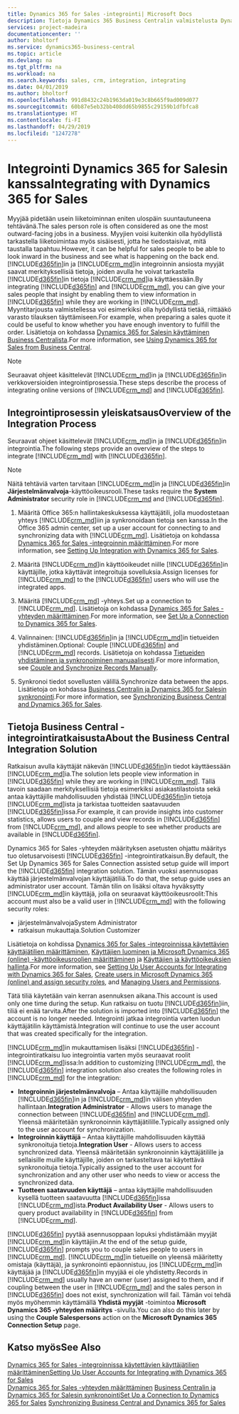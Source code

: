 ```yaml
---
title: Dynamics 365 for Sales -integrointi| Microsoft Docs
description: Tietoja Dynamics 365 Business Centralin valmistelusta Dynamics 365 for Sales -integrointia varten.
services: project-madeira
documentationcenter: ''
author: bholtorf
ms.service: dynamics365-business-central
ms.topic: article
ms.devlang: na
ms.tgt_pltfrm: na
ms.workload: na
ms.search.keywords: sales, crm, integration, integrating
ms.date: 04/01/2019
ms.author: bholtorf
ms.openlocfilehash: 991d8432c24b1963da019e3c8b665f9ad009d077
ms.sourcegitcommit: 60b87e5eb32bb408dd65b9855c29159b1dfbfca8
ms.translationtype: HT
ms.contentlocale: fi-FI
ms.lasthandoff: 04/29/2019
ms.locfileid: "1247278"
---
```

# <a name="integrating-with-dynamics-365-for-sales"></a><span data-ttu-id="26b39-103">Integrointi Dynamics 365 for Salesin kanssa</span><span class="sxs-lookup"><span data-stu-id="26b39-103">Integrating with Dynamics 365 for Sales</span></span>
<span data-ttu-id="26b39-104">Myyjää pidetään usein liiketoiminnan eniten ulospäin suuntautuneena tehtävänä.</span><span class="sxs-lookup"><span data-stu-id="26b39-104">The sales person role is often considered as one the most outward-facing jobs in a business.</span></span> <span data-ttu-id="26b39-105">Myyjien voisi kuitenkin olla hyödyllistä tarkastella liiketoimintaa myös sisäisesti, jotta he tiedostaisivat, mitä taustalla tapahtuu.</span><span class="sxs-lookup"><span data-stu-id="26b39-105">However, it can be helpful for sales people to be able to look inward in the business and see what is happening on the back end.</span></span> <span data-ttu-id="26b39-106">[!INCLUDE[d365fin](includes/d365fin_md.md)]in ja [!INCLUDE[crm_md](includes/crm_md.md)]in integroinnin ansiosta myyjät saavat merkityksellisiä tietoja, joiden avulla he voivat tarkastella [!INCLUDE[d365fin](includes/d365fin_md.md)]in tietoja [!INCLUDE[crm_md](includes/crm_md.md)]ia käyttäessään.</span><span class="sxs-lookup"><span data-stu-id="26b39-106">By integrating [!INCLUDE[d365fin](includes/d365fin_md.md)] and [!INCLUDE[crm_md](includes/crm_md.md)], you can give your sales people that insight by enabling them to view information in [!INCLUDE[d365fin](includes/d365fin_md.md)] while they are working in [!INCLUDE[crm_md](includes/crm_md.md)].</span></span> <span data-ttu-id="26b39-107">Myyntitarjousta valmistellessa voi esimerkiksi olla hyödyllistä tietää, riittääkö varasto tilauksen täyttämiseen.</span><span class="sxs-lookup"><span data-stu-id="26b39-107">For example, when preparing a sales quote it could be useful to know whether you have enough inventory to fulfill the order.</span></span> <span data-ttu-id="26b39-108">Lisätietoja on kohdassa [Dynamics 365 for Salesin käyttäminen Business Centralista](marketing-integrate-dynamicscrm.md).</span><span class="sxs-lookup"><span data-stu-id="26b39-108">For more information, see [Using Dynamics 365 for Sales from Business Central](marketing-integrate-dynamicscrm.md).</span></span>

> [!Note]
> <span data-ttu-id="26b39-109">Seuraavat ohjeet käsittelevät [!INCLUDE[crm_md](includes/crm_md.md)]in ja [!INCLUDE[d365fin](includes/d365fin_md.md)]in verkkoversioiden integrointiprosessia.</span><span class="sxs-lookup"><span data-stu-id="26b39-109">These steps describe the process of integrating online versions of [!INCLUDE[crm_md](includes/crm_md.md)] and [!INCLUDE[d365fin](includes/d365fin_md.md)].</span></span>

<!--## Software Requirements
You must have an Office 365 subscription, and both [!INCLUDE[crm_md](includes/crm_md.md)] and [!INCLUDE[d365fin](includes/d365fin_md.md)] must be part of the same organization.  -->

## <a name="overview-of-the-integration-process"></a><span data-ttu-id="26b39-110">Integrointiprosessin yleiskatsaus</span><span class="sxs-lookup"><span data-stu-id="26b39-110">Overview of the Integration Process</span></span>
<span data-ttu-id="26b39-111">Seuraavat ohjeet käsittelevät [!INCLUDE[crm_md](includes/crm_md.md)]in ja [!INCLUDE[d365fin](includes/d365fin_md.md)]in integrointia.</span><span class="sxs-lookup"><span data-stu-id="26b39-111">The following steps provide an overview of the steps to integrate [!INCLUDE[crm_md](includes/crm_md.md)] with [!INCLUDE[d365fin](includes/d365fin_md.md)].</span></span>

> [!Note]  
> <span data-ttu-id="26b39-112">Näitä tehtäviä varten tarvitaan [!INCLUDE[crm_md](includes/crm_md.md)]in ja [!INCLUDE[d365fin](includes/d365fin_md.md)]in **Järjestelmänvalvoja**-käyttöoikeusrooli.</span><span class="sxs-lookup"><span data-stu-id="26b39-112">These tasks require the **System Administrator** security role in [!INCLUDE[crm_md](includes/crm_md.md) and [!INCLUDE[d365fin](includes/d365fin_md.md)].</span></span>  

1. <span data-ttu-id="26b39-113">Määritä Office 365:n hallintakeskuksessa käyttäjätili, jolla muodostetaan yhteys [!INCLUDE[crm_md](includes/crm_md.md)]iin ja synkronoidaan tietoja sen kanssa.</span><span class="sxs-lookup"><span data-stu-id="26b39-113">In the Office 365 admin center, set up a user account for connecting to and synchronizing data with [!INCLUDE[crm_md](includes/crm_md.md)].</span></span> <span data-ttu-id="26b39-114">Lisätietoja on kohdassa [Dynamics 365 for Sales -integroinnin määrittäminen](admin-setting-up-integration-with-dynamics-sales.md).</span><span class="sxs-lookup"><span data-stu-id="26b39-114">For more information, see [Setting Up Integration with Dynamics 365 for Sales](admin-setting-up-integration-with-dynamics-sales.md).</span></span>

2. <span data-ttu-id="26b39-115">Määritä [!INCLUDE[crm_md](includes/crm_md.md)]in käyttöoikeudet niille [!INCLUDE[d365fin](includes/d365fin_md.md)]in käyttäjille, jotka käyttävät integroituja sovelluksia.</span><span class="sxs-lookup"><span data-stu-id="26b39-115">Assign licenses for [!INCLUDE[crm_md](includes/crm_md.md)] to the [!INCLUDE[d365fin](includes/d365fin_md.md)] users who will use the integrated apps.</span></span>

3. <span data-ttu-id="26b39-116">Määritä [!INCLUDE[crm_md](includes/crm_md.md)] -yhteys.</span><span class="sxs-lookup"><span data-stu-id="26b39-116">Set up a connection to [!INCLUDE[crm_md](includes/crm_md.md)].</span></span> <span data-ttu-id="26b39-117">Lisätietoja on kohdassa [Dynamics 365 for Sales -yhteyden määrittäminen](admin-how-to-set-up-a-dynamics-crm-connection.md).</span><span class="sxs-lookup"><span data-stu-id="26b39-117">For more information, see [Set Up a Connection to Dynamics 365 for Sales](admin-how-to-set-up-a-dynamics-crm-connection.md).</span></span>  

4. <span data-ttu-id="26b39-118">Valinnainen: [!INCLUDE[d365fin](includes/d365fin_md.md)]in ja [!INCLUDE[crm_md](includes/crm_md.md)]in tietueiden yhdistäminen.</span><span class="sxs-lookup"><span data-stu-id="26b39-118">Optional: Couple [!INCLUDE[d365fin](includes/d365fin_md.md)] and [!INCLUDE[crm_md](includes/crm_md.md)] records.</span></span> <span data-ttu-id="26b39-119">Lisätietoja on kohdassa [Tietueiden yhdistäminen ja synkronoiminen manuaalisesti](admin-how-to-couple-and-synchronize-records-manually.md).</span><span class="sxs-lookup"><span data-stu-id="26b39-119">For more information, see [Couple and Synchronize Records Manually](admin-how-to-couple-and-synchronize-records-manually.md).</span></span>

5. <span data-ttu-id="26b39-120">Synkronoi tiedot sovellusten välillä.</span><span class="sxs-lookup"><span data-stu-id="26b39-120">Synchronize data between the apps.</span></span> <span data-ttu-id="26b39-121">Lisätietoja on kohdassa [Business Centralin ja Dynamics 365 for Salesin synkronointi](admin-synchronizing-business-central-and-sales.md).</span><span class="sxs-lookup"><span data-stu-id="26b39-121">For more information, see [Synchronizing Business Central and Dynamics 365 for Sales](admin-synchronizing-business-central-and-sales.md).</span></span>  

## <a name="about-the-business-central-integration-solution"></a><span data-ttu-id="26b39-122">Tietoja Business Central -integrointiratkaisusta</span><span class="sxs-lookup"><span data-stu-id="26b39-122">About the Business Central Integration Solution</span></span>
<span data-ttu-id="26b39-123">Ratkaisun avulla käyttäjät näkevän [!INCLUDE[d365fin](includes/d365fin_md.md)]in tiedot käyttäessään [!INCLUDE[crm_md](includes/crm_md.md)]ia.</span><span class="sxs-lookup"><span data-stu-id="26b39-123">The solution lets people view information in [!INCLUDE[d365fin](includes/d365fin_md.md)] while they are working in [!INCLUDE[crm_md](includes/crm_md.md)].</span></span> <span data-ttu-id="26b39-124">Tällä tavoin saadaan merkityksellisiä tietoja esimerkiksi asiakastilastoista sekä antaa käyttäjille mahdollisuuden yhdistää [!INCLUDE[d365fin](includes/d365fin_md.md)]in tietoja [!INCLUDE[crm_md](includes/crm_md.md)]ista ja tarkistaa tuotteiden saatavuuden [!INCLUDE[d365fin](includes/d365fin_md.md)]issa.</span><span class="sxs-lookup"><span data-stu-id="26b39-124">For example, it can provide insights into customer statistics, allows users to couple and view records in [!INCLUDE[d365fin](includes/d365fin_md.md)] from [!INCLUDE[crm_md](includes/crm_md.md)], and allows people to see whether products are available in [!INCLUDE[d365fin](includes/d365fin_md.md)].</span></span>

<span data-ttu-id="26b39-125">Dynamics 365 for Sales -yhteyden määrityksen asetusten ohjattu määritys tuo oletusarvoisesti [!INCLUDE[d365fin](includes/d365fin_md.md)] -integrointiratkaisun.</span><span class="sxs-lookup"><span data-stu-id="26b39-125">By default, the Set Up Dynamics 365 for Sales Connection assisted setup guide will import the [!INCLUDE[d365fin](includes/d365fin_md.md)] integration solution.</span></span> <span data-ttu-id="26b39-126">Tämän vuoksi asennusopas käyttää järjestelmänvalvojan käyttäjätiliä.</span><span class="sxs-lookup"><span data-stu-id="26b39-126">To do that, the setup guide uses an administrator user account.</span></span> <span data-ttu-id="26b39-127">Tämän tilin on lisäksi oltava hyväksytty [!INCLUDE[crm_md](includes/crm_md.md)]in käyttäjä, jolla on seuraavat käyttöoikeusroolit:</span><span class="sxs-lookup"><span data-stu-id="26b39-127">This account must also be a valid user in [!INCLUDE[crm_md](includes/crm_md.md)] with the following security roles:</span></span>

* <span data-ttu-id="26b39-128">järjestelmänvalvoja</span><span class="sxs-lookup"><span data-stu-id="26b39-128">System Administrator</span></span>  
* <span data-ttu-id="26b39-129">ratkaisun mukauttaja.</span><span class="sxs-lookup"><span data-stu-id="26b39-129">Solution Customizer</span></span>  

<span data-ttu-id="26b39-130">Lisätietoja on kohdissa [Dynamics 365 for Sales -integroinnissa käytettävien käyttäjätilien määrittäminen](admin-setting-up-integration-with-dynamics-sales.md), [Käyttäjien luominen ja Microsoft Dynamics 365 (online) -käyttöoikeusroolien määrittäminen](/dynamics365/customer-engagement/admin/create-users-assign-online-security-roles.md) ja [Käyttäjien ja käyttöoikeuksien hallinta](ui-how-users-permissions.md).</span><span class="sxs-lookup"><span data-stu-id="26b39-130">For more information, see [Setting Up User Accounts for Integrating with Dynamics 365 for Sales](admin-setting-up-integration-with-dynamics-sales.md), [Create users in Microsoft Dynamics 365 (online) and assign security roles](/dynamics365/customer-engagement/admin/create-users-assign-online-security-roles.md), and [Managing Users and Permissions](ui-how-users-permissions.md).</span></span>  

<span data-ttu-id="26b39-131">Tätä tiliä käytetään vain kerran asennuksen aikana.</span><span class="sxs-lookup"><span data-stu-id="26b39-131">This account is used only one time during the setup.</span></span> <span data-ttu-id="26b39-132">Kun ratkaisu on tuotu [!INCLUDE[d365fin](includes/d365fin_md.md)]iin, tiliä ei enää tarvita.</span><span class="sxs-lookup"><span data-stu-id="26b39-132">After the solution is imported into [!INCLUDE[d365fin](includes/d365fin_md.md)] the account is no longer needed.</span></span> <span data-ttu-id="26b39-133">Integrointi jatkaa integrointia varten luodun käyttäjätilin käyttämistä.</span><span class="sxs-lookup"><span data-stu-id="26b39-133">Integration will continue to use the user account that was created specifically for the integration.</span></span>

<span data-ttu-id="26b39-134">[!INCLUDE[crm_md](includes/crm_md.md)]in mukauttamisen lisäksi [!INCLUDE[d365fin](includes/d365fin_md.md)] -integrointiratkaisu luo integrointia varten myös seuraavat roolit [!INCLUDE[crm_md](includes/crm_md.md)]issa:</span><span class="sxs-lookup"><span data-stu-id="26b39-134">In addition to customizing [!INCLUDE[crm_md](includes/crm_md.md)], the [!INCLUDE[d365fin](includes/d365fin_md.md)] integration solution also creates the following roles in [!INCLUDE[crm_md](includes/crm_md.md)] for the integration:</span></span>

* <span data-ttu-id="26b39-135">**Integroinnin järjestelmänvalvoja** – Antaa käyttäjille mahdollisuuden [!INCLUDE[d365fin](includes/d365fin_md.md)]in ja [!INCLUDE[crm_md](includes/crm_md.md)]in välisen yhteyden hallintaan.</span><span class="sxs-lookup"><span data-stu-id="26b39-135">**Integration Administrator** - Allows users to manage the connection between [!INCLUDE[d365fin](includes/d365fin_md.md)] and [!INCLUDE[crm_md](includes/crm_md.md)].</span></span> <span data-ttu-id="26b39-136">Yleensä määritetään synkronoinnin käyttäjätilille.</span><span class="sxs-lookup"><span data-stu-id="26b39-136">Typically assigned only to the user account for synchronization.</span></span>  
* <span data-ttu-id="26b39-137">**Integroinnin käyttäjä** – Antaa käyttäjille mahdollisuuden käyttää synkronoituja tietoja.</span><span class="sxs-lookup"><span data-stu-id="26b39-137">**Integration User** - Allows users to access synchronized data.</span></span> <span data-ttu-id="26b39-138">Yleensä määritetään synkronoinnin käyttäjätilille ja sellaisille muille käyttäjille, joiden on tarkasteltava tai käytettävä synkronoituja tietoja.</span><span class="sxs-lookup"><span data-stu-id="26b39-138">Typically assigned to the user account for synchronization and any other user who needs to view or access the synchronized data.</span></span>
* <span data-ttu-id="26b39-139">**Tuotteen saatavuuden käyttäjä** – antaa käyttäjille mahdollisuuden kysellä tuotteen saatavuutta [!INCLUDE[d365fin](includes/d365fin_md.md)]issa [!INCLUDE[crm_md](includes/crm_md.md)]ista.</span><span class="sxs-lookup"><span data-stu-id="26b39-139">**Product Availability User** - Allows users to query product availability in [!INCLUDE[d365fin](includes/d365fin_md.md)] from [!INCLUDE[crm_md](includes/crm_md.md)].</span></span>

<span data-ttu-id="26b39-140">[!INCLUDE[d365fin](includes/d365fin_md.md)] pyytää asennusoppaan lopuksi yhdistämään myyjät [!INCLUDE[crm_md](includes/crm_md.md)]in käyttäjiin.</span><span class="sxs-lookup"><span data-stu-id="26b39-140">At the end of the setup guide, [!INCLUDE[d365fin](includes/d365fin_md.md)] prompts you to couple sales people to users in [!INCLUDE[crm_md](includes/crm_md.md)].</span></span> <span data-ttu-id="26b39-141">[!INCLUDE[crm_md](includes/crm_md.md)]in tietueille on yleensä määritetty omistaja (käyttäjä), ja synkronointi epäonnistuu, jos [!INCLUDE[crm_md](includes/crm_md.md)]in käyttäjää ja [!INCLUDE[d365fin](includes/d365fin_md.md)]in myyjää ei ole yhdistetty.</span><span class="sxs-lookup"><span data-stu-id="26b39-141">Records in [!INCLUDE[crm_md](includes/crm_md.md)] usually have an owner (user) assigned to them, and if coupling between the user in [!INCLUDE[crm_md](includes/crm_md.md)] and the sales person in [!INCLUDE[d365fin](includes/d365fin_md.md)] does not exist, synchronization will fail.</span></span> <span data-ttu-id="26b39-142">Tämän voi tehdä myös myöhemmin käyttämällä **Yhdistä myyjät** -toimintoa **Microsoft Dynamics 365 -yhteyden määritys** -sivulla.</span><span class="sxs-lookup"><span data-stu-id="26b39-142">You can also do this later by using the **Couple Salespersons** action on the **Microsoft Dynamics 365 Connection Setup** page.</span></span>

## <a name="see-also"></a><span data-ttu-id="26b39-143">Katso myös</span><span class="sxs-lookup"><span data-stu-id="26b39-143">See Also</span></span>  
[<span data-ttu-id="26b39-144">Dynamics 365 for Sales -integroinnissa käytettävien käyttäjätilien määrittäminen</span><span class="sxs-lookup"><span data-stu-id="26b39-144">Setting Up User Accounts for Integrating with Dynamics 365 for Sales</span></span>](admin-setting-up-integration-with-dynamics-sales.md)  
<span data-ttu-id="26b39-145">[Dynamics 365 for Sales -yhteyden määrittäminen](admin-how-to-set-up-a-dynamics-crm-connection.md)
[Business Centralin ja Dynamics 365 for Salesin synkronointi](admin-synchronizing-business-central-and-sales.md)</span><span class="sxs-lookup"><span data-stu-id="26b39-145">[Set Up a Connection to Dynamics 365 for Sales](admin-how-to-set-up-a-dynamics-crm-connection.md)
[Synchronizing Business Central and Dynamics 365 for Sales](admin-synchronizing-business-central-and-sales.md)</span></span>
